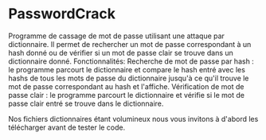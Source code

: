 # PasswordCrack
Programme de cassage de mot de passe utilisant une attaque par dictionnaire. Il permet de rechercher un mot de passe correspondant à un hash donné ou de vérifier si un mot de passe clair se trouve dans un dictionnaire donné.
Fonctionnalités:
Recherche de mot de passe par hash : le programme parcourt le dictionnaire et compare le hash entré avec les hashs de tous les mots de passe du dictionnaire jusqu'à ce qu'il trouve le mot de passe correspondant au hash et l'affiche.
Vérification de mot de passe clair : le programme parcourt le dictionnaire et vérifie si le mot de passe clair entré se trouve dans le dictionnaire.


Nos fichiers dictionnaires étant volumineux nous vous invitons à d'abord les télécharger avant de tester le code.
